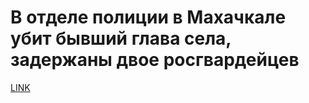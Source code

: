 # В отделе полиции в Махачкале убит бывший глава села, задержаны двое росгвардейцев



[LINK](https://varlamov.ru/4184809.html)